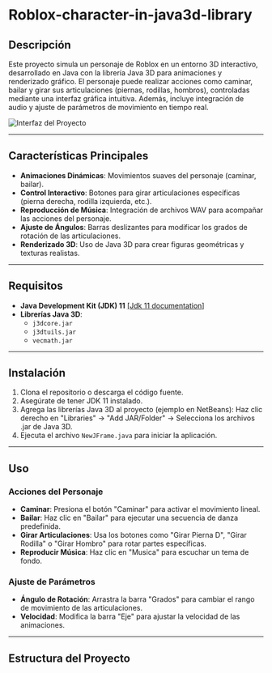 # Roblox-character-in-java3d-library

## Descripción  
Este proyecto simula un personaje de Roblox en un entorno 3D interactivo, desarrollado en Java con la librería Java 3D para animaciones y renderizado gráfico. El personaje puede realizar acciones como caminar, bailar y girar sus articulaciones (piernas, rodillas, hombros), controladas mediante una interfaz gráfica intuitiva. Además, incluye integración de audio y ajuste de parámetros de movimiento en tiempo real.  

![Interfaz del Proyecto](img/fondoMadera.jpg)  

---

## Características Principales  
- **Animaciones Dinámicas**: Movimientos suaves del personaje (caminar, bailar).  
- **Control Interactivo**: Botones para girar articulaciones específicas (pierna derecha, rodilla izquierda, etc.).  
- **Reproducción de Música**: Integración de archivos WAV para acompañar las acciones del personaje.  
- **Ajuste de Ángulos**: Barras deslizantes para modificar los grados de rotación de las articulaciones.  
- **Renderizado 3D**: Uso de Java 3D para crear figuras geométricas y texturas realistas.  

---

## Requisitos  
- **Java Development Kit (JDK) 11** [[Jdk 11 documentation]](https://docs.oracle.com/en/java/javase/11/)  
- **Librerías Java 3D**:  
  - `j3dcore.jar`  
  - `j3dtuils.jar`  
  - `vecmath.jar`  

---

## Instalación  
1. Clona el repositorio o descarga el código fuente.  
2. Asegúrate de tener JDK 11 instalado.  
3. Agrega las librerías Java 3D al proyecto (ejemplo en NetBeans):
   Haz clic derecho en "Libraries" → "Add JAR/Folder" → Selecciona los archivos .jar de Java 3D.
4. Ejecuta el archivo `NewJFrame.java` para iniciar la aplicación.  

---

## Uso  
### Acciones del Personaje  
- **Caminar**: Presiona el botón "Caminar" para activar el movimiento lineal.  
- **Bailar**: Haz clic en "Bailar" para ejecutar una secuencia de danza predefinida.  
- **Girar Articulaciones**: Usa los botones como "Girar Pierna D", "Girar Rodilla" o "Girar Hombro" para rotar partes específicas.  
- **Reproducir Música**: Haz clic en "Musica" para escuchar un tema de fondo.  

### Ajuste de Parámetros  
- **Ángulo de Rotación**: Arrastra la barra "Grados" para cambiar el rango de movimiento de las articulaciones.  
- **Velocidad**: Modifica la barra "Eje" para ajustar la velocidad de las animaciones.  

---

## Estructura del Proyecto  

